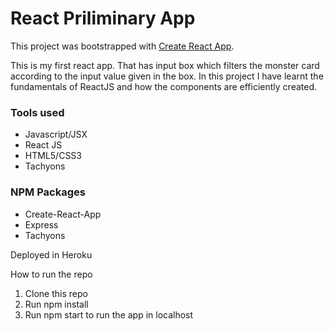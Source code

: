 # React Priliminary App

This project was bootstrapped with [Create React App](https://github.com/facebook/create-react-app).

This is my first react app. That has input box which filters the monster card according to the input value given in the box. In this project I have learnt the fundamentals of ReactJS and how the components are efficiently created.

### Tools used

* Javascript/JSX
* React JS
* HTML5/CSS3
* Tachyons

### NPM Packages
*	Create-React-App
*	Express
*	Tachyons

Deployed in Heroku

How to run the repo

1.	Clone this repo
2.	Run npm install
3.	Run npm start to run the app in localhost


